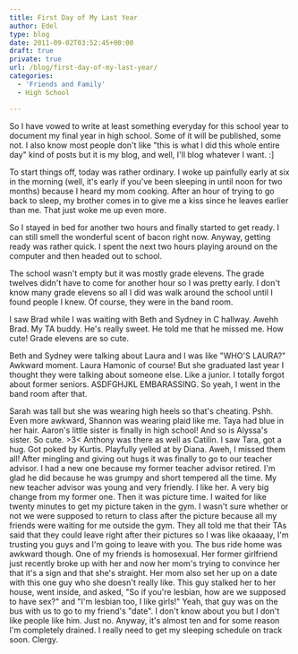 ```yaml
---
title: First Day of My Last Year
author: Edel
type: blog
date: 2011-09-02T03:52:45+00:00
draft: true
private: true
url: /blog/first-day-of-my-last-year/
categories:
  - 'Friends and Family'
  - High School

---
```

So I have vowed to write at least something everyday for this school year to document my final year in high school. Some of it will be published, some not. I also know most people don't like "this is what I did this whole entire day" kind of posts but it is my blog, and well, I'll blog whatever I want. :]

To start things off, today was rather ordinary. I woke up painfully early at six in the morning (well, it's early if you've been sleeping in until noon for two months) because I heard my mom cooking. After an hour of trying to go back to sleep, my brother comes in to give me a kiss since he leaves earlier than me. That just woke me up even more.

So I stayed in bed for another two hours and finally started to get ready. I can still smell the wonderful scent of bacon right now. Anyway, getting ready was rather quick. I spent the next two hours playing around on the computer and then headed out to school.

The school wasn't empty but it was mostly grade elevens. The grade twelves didn't have to come for another hour so I was pretty early. I don't know many grade elevens so all I did was walk around the school until I found people I knew. Of course, they were in the band room.

I saw Brad while I was waiting with Beth and Sydney in C hallway. Awehh Brad. My TA buddy. He's really sweet. He told me that he missed me. How cute! Grade elevens are so cute.

Beth and Sydney were talking about Laura and I was like "WHO'S LAURA?" Awkward moment. Laura Hamonic of course! But she graduated last year I thought they were talking about someone else. Like a junior. I totally forgot about former seniors. ASDFGHJKL EMBARASSING. So yeah, I went in the band room after that.

Sarah was tall but she was wearing high heels so that's cheating. Pshh. Even more awkward, Shannon was wearing plaid like me. Taya had blue in her hair. Aaron's little sister is finally in high school! And so is Alyssa's sister. So cute. >3< Anthony was there as well as Catilin. I saw Tara, got a hug. Got poked by Kurtis. Playfully yelled at by Diana. Aweh, I missed them all! After mingling and giving out hugs it was finally to go to our teacher advisor. I had a new one because my former teacher advisor retired. I'm glad he did because he was grumpy and short tempered all the time. My new teacher advisor was young and very friendly. I like her. A very big change from my former one. Then it was picture time. I waited for like twenty minutes to get my picture taken in the gym. I wasn't sure whether or not we were supposed to return to class after the picture because all my friends were waiting for me outside the gym. They all told me that their TAs said that they could leave right after their pictures so I was like okaaaay, I'm trusting you guys and I'm going to leave with you. The bus ride home was awkward though. One of my friends is homosexual. Her former girlfriend just recently broke up with her and now her mom's trying to convince her that it's a sign and that she's straight. Her mom also set her up on a date with this one guy who she doesn't really like. This guy stalked her to her house, went inside, and asked, "So if you're lesbian, how are we supposed to have sex?" and "I'm lesbian too, I like girls!" Yeah, that guy was on the bus with us to go to my friend's "date". I don't know about you but I don't like people like him. Just no. Anyway, it's almost ten and for some reason I'm completely drained. I really need to get my sleeping schedule on track soon. Clergy. 


